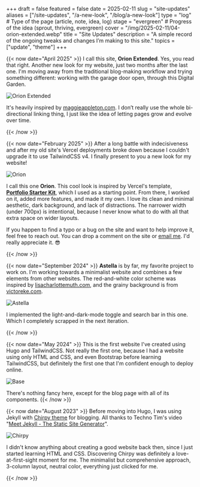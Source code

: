 +++
draft = false
featured = false
date = 2025-02-11
slug = "site-updates"
aliases = ["/site-updates", "/a-new-look", "/blog/a-new-look"]
type = "log" # Type of the page (article, note, idea, log)
stage = "evergreen" # Progress of the idea (sprout, thriving, evergreen)
cover = "/img/2025-02-11/04-orion-extended.webp"
title = "Site Updates"
description = "A simple record of the ongoing tweaks and changes I’m making to this site."
topics = ["update", "theme"]
+++

{{< now date="April 2025" >}}
I call this site, **Orion Extended**. Yes, you read that right. Another new look for my website, just two months after the last one. I'm moving away from the traditional blog-making workflow and trying something different: working with the garage door open, through this Digital Garden.

![Orion Extended](/img/2025-02-11/04-orion-extended.webp)

It's heavily inspired by [maggieappleton.com]. I don’t really use the whole bi-directional linking thing, I just like the idea of letting pages grow and evolve over time.

[maggieappleton.com]: https://maggieappleton.com/
{{< /now >}}

{{< now date="February 2025" >}}
After a long battle with indecisiveness and after my old site's Vercel deployments broke down because I couldn't upgrade it to use TailwindCSS v4. I finally present to you a new look for my website!

![Orion](/img/2025-02-11/04-orion.webp)

I call this one **Orion**. This cool look is inspired by Vercel's template, **[Portfolio Starter Kit]**, which I used as a starting point. From there, I worked on it, added more features, and made it my own. I love its clean and minimal aesthetic, dark background, and lack of distractions. The narrower width (under 700px) is intentional, because I never know what to do with all that extra space on wider layouts.

If you happen to find a typo or a bug on the site and want to help improve it, feel free to reach out. You can drop a comment on the site or [email me][email me]. I'd really appreciate it. 😎

[Portfolio Starter Kit]: https://vercel.com/templates/next.js/portfolio-starter-kit
[email me]: mailto:pradhana.odhy@gmail.com
{{< /now >}}

{{< now date="September 2024" >}}
**Astella** is by far, my favorite project to work on. I'm working towards a minimalist website and combines a few elements from other websites. The red-and-white color scheme was inspired by [lisacharlottemuth.com], and the grainy background is from [victoreke.com].

![Astella](/img/2025-02-11/03-astella.webp)

I implemented the light-and-dark-mode toggle and search bar in this one. Which I completely scrapped in the next iteration.

[lisacharlottemuth.com]: https://lisacharlottemuth.com/
[victoreke.com]: https://victoreke.com/
{{< /now >}}

{{< now date="May 2024" >}}
This is the first website I've created using Hugo and TailwindCSS. Not really the first one, because I had a website using only HTML and CSS, and even Bootstrap before learning TailwindCSS, but definitely the first one that I'm confident enough to deploy online.

![Base](/img/2025-02-11/02-base.webp)

There's nothing fancy here, except for the blog page with all of its components.
{{< /now >}}

{{< now date="August 2023" >}}
Before moving into Hugo, I was using Jekyll with [Chirpy theme] for blogging. All thanks to Techno Tim's video "[Meet Jekyll - The Static Site Generator]".

![Chirpy](/img/2025-02-11/01-chirpy.webp)

I didn't know anything about creating a good website back then, since I just started learning HTML and CSS. Discovering Chirpy was definitely a love-at-first-sight moment for me. The minimalist but comprehensive approach, 3-column layout, neutral color, everything just clicked for me.

[Chirpy theme]: https://github.com/cotes2020/jekyll-theme-chirpy
[Meet Jekyll - The Static Site Generator]: https://www.youtube.com/watch?v=F8iOU1ci19Q
{{< /now >}}
